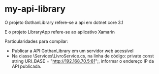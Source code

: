 # my-api-library

O projeto GothanLibrary refere-se a api em dotnet core 3.1

E o projeto LibraryApp refere-se ao aplicativo Xamarin

Particularidades para compilar:
- Publicar a API GothanLibrary em um servidor web acessível
- Na classe \Services\LivroService.cs, na linha de código: private const string URI_BASE = "http://192.168.70.5:81";, informar o endereço IP da API publicada.
